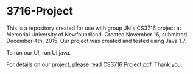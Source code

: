 # 3716-Project

This is a repository created for use with group JN's CS3716 project at Memorial University of Newfoundland. Created November 16, submitted December 4th, 2015. Our project was created and tested using Java 1.7.

To run our UI, run UI.java.

For details on our project, please read CS3716 Project.pdf. Thank you.
